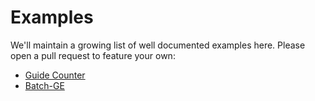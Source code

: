 # Examples

We'll maintain a growing list of well documented examples here. Please open a
pull request to feature your own:

* [Guide Counter](https://github.com/latchbio/wf-guide_counter)
* [Batch-GE](https://github.com/latchbio/wf-batch_ge)